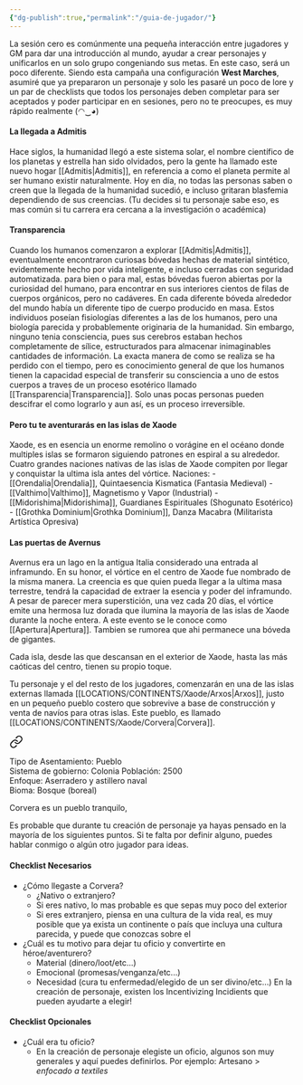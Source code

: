 ```yaml
---
{"dg-publish":true,"permalink":"/guia-de-jugador/"}
---
```


La sesión cero es comúnmente una pequeña interacción entre jugadores y GM para dar una introducción al mundo, ayudar a crear personajes y unificarlos en un solo grupo congeniando sus metas.
En este caso, será un poco diferente. Siendo esta campaña una configuración **West Marches**, asumiré que ya prepararon un personaje y solo les pasaré un poco de lore y un par de checklists que todos los personajes deben completar para ser aceptados y poder participar en en sesiones, pero no te preocupes, es muy rápido realmente (⁠◠⁠‿⁠◕⁠)

#### La llegada a Admitis
Hace siglos, la humanidad llegó a este sistema solar, el nombre científico de los planetas y estrella han sido olvidados, pero la gente ha llamado este nuevo hogar [[Admitis\|Admitis]], en referencia a como el planeta permite al ser humano existir naturalmente.
Hoy en día, no todas las personas saben o creen que la llegada de la humanidad sucedió, e incluso gritaran blasfemia dependiendo de sus creencias. (Tu decides si tu personaje sabe eso, es mas común si tu carrera era cercana a la investigación o académica)

#### Transparencia 
Cuando los humanos comenzaron a explorar [[Admitis\|Admitis]], eventualmente encontraron curiosas bóvedas hechas de material sintético, evidentemente hecho por vida inteligente, e incluso cerradas con seguridad automatizada. para bien o para mal, estas bóvedas fueron abiertas por la curiosidad del humano, para encontrar en sus interiores cientos de filas de cuerpos orgánicos, pero no cadáveres.
En cada diferente bóveda alrededor del mundo había un diferente tipo de cuerpo producido en masa. Estos individuos poseían fisiologías diferentes a las de los humanos, pero una biología parecida y probablemente originaria de la humanidad. Sin embargo, ninguno tenia consciencia, pues sus cerebros estaban hechos completamente de sílice, estructurados para almacenar inimaginables cantidades de información.
La exacta manera de como se realiza se ha perdido con el tiempo, pero es conocimiento general de que los humanos tienen la capacidad especial de transferir su consciencia a uno de estos cuerpos a traves de un proceso esotérico llamado [[Transparencia\|Transparencia]]. Solo unas pocas personas pueden descifrar el como lograrlo y aun así, es un proceso irreversible.

#### Pero tu te aventurarás en las islas de Xaode
Xaode, es en esencia un enorme remolino o vorágine en el océano donde multiples islas se formaron siguiendo patrones en espiral a su alrededor. Cuatro grandes naciones nativas de las islas de Xaode compiten por llegar y conquistar la ultima isla antes del vórtice.
	Naciones:
	- [[Orendalia\|Orendalia]], Quintaesencia Kismatica (Fantasia Medieval)
	- [[Valthimo\|Valthimo]], Magnetismo y Vapor (Industrial)
	- [[Midorishima\|Midorishima]], Guardianes Espirituales (Shogunato Esotérico)
	- [[Grothka Dominium\|Grothka Dominium]], Danza Macabra (Militarista Artística Opresiva)
#### Las puertas de Avernus 
Avernus era un lago en la antigua Italia considerado una entrada al inframundo. En su honor, el vórtice en el centro de Xaode fue nombrado de la misma manera. La creencia es que quien pueda llegar a la ultima masa terrestre, tendrá la capacidad de extraer la esencia y poder del inframundo. A pesar de parecer mera superstición, una vez cada 20 días, el vórtice emite una hermosa luz dorada que ilumina la mayoría de las islas de Xaode durante la noche entera. A este evento se le conoce como [[Apertura\|Apertura]]. Tambien se rumorea que ahi permanece una bóveda de gigantes.

Cada isla, desde las que descansan en el exterior de Xaode, hasta las más caóticas del centro, tienen su propio toque. 

Tu personaje y el del resto de los jugadores, comenzarán en una de las islas externas llamada [[LOCATIONS/CONTINENTS/Xaode/Arxos\|Arxos]], justo en un pequeño pueblo costero que sobrevive a base de construcción y venta de navíos para otras islas. 
Este pueblo, es llamado [[LOCATIONS/CONTINENTS/Xaode/Corvera\|Corvera]].


<div class="transclusion internal-embed is-loaded"><a class="markdown-embed-link" href="/locations/continents/xaode/corvera/" aria-label="Open link"><svg xmlns="http://www.w3.org/2000/svg" width="24" height="24" viewBox="0 0 24 24" fill="none" stroke="currentColor" stroke-width="2" stroke-linecap="round" stroke-linejoin="round" class="svg-icon lucide-link"><path d="M10 13a5 5 0 0 0 7.54.54l3-3a5 5 0 0 0-7.07-7.07l-1.72 1.71"></path><path d="M14 11a5 5 0 0 0-7.54-.54l-3 3a5 5 0 0 0 7.07 7.07l1.71-1.71"></path></svg></a><div class="markdown-embed">




Tipo de Asentamiento: Pueblo  
Sistema de gobierno: Colonia
Población: 2500  
Enfoque: Aserradero y astillero naval  
Bioma: Bosque (boreal)

Corvera es un pueblo tranquilo,


</div></div>


Es probable que durante tu creación de personaje ya hayas pensado en la mayoría de los siguientes puntos. Si te falta por definir alguno, puedes hablar conmigo o algún otro jugador para ideas.

#### Checklist Necesarios
- ¿Cómo llegaste a Corvera?
	- ¿Nativo o extranjero? 
	- Si eres nativo, lo mas probable es que sepas muy poco del exterior
	- Si eres extranjero, piensa en una cultura de la vida real, es muy posible que ya exista un continente o país que incluya una cultura parecida, y puede que conozcas sobre el
- ¿Cuál es tu motivo para dejar tu oficio y convertirte en héroe/aventurero?
	 - Material (dinero/loot/etc...) 
	 - Emocional (promesas/venganza/etc...) 
	 - Necesidad (cura tu enfermedad/elegido de un ser divino/etc...)
	 En la creación de personaje, existen los Incentivizing Incidients que pueden ayudarte a elegir!
#### Checklist Opcionales
- ¿Cuál era tu oficio? 
	- En la creación de personaje elegiste un oficio, algunos son muy generales y aquí puedes definirlos. Por ejemplo: Artesano > *enfocado a textiles*
